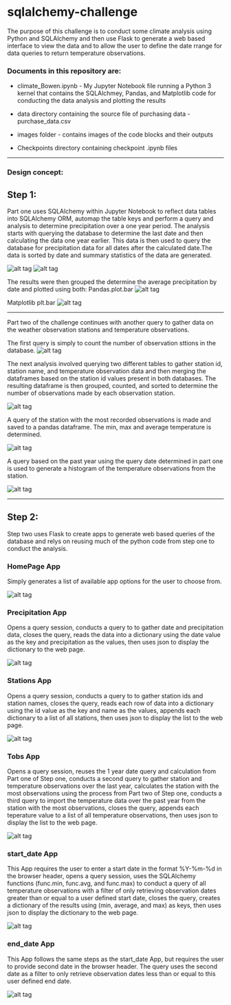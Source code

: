 # sqlalchemy-challenge

The purpose of this challenge is to conduct some climate analysis using Python and SQLAlchemy and then use Flask to generate a web based interface to view the data and to allow the user to define the date rrange for data queries to return temperature observations. 


### Documents in this repository are:

* climate_Bowen.ipynb - My Jupyter Notebook file running a Python 3 kernel that contains the SQLAlchmey, Pandas, and Matplotlib code for conducting the data analysis and plotting the results

* data directory containing the source file of purchasing data - purchase_data.csv

* images folder - contains images of the code blocks and their outputs

* Checkpoints directory containing checkpoint .ipynb files

***
### Design concept:

## Step 1: 

Part one uses SQLAlchemy within Jupyter Notebook to reflect data tables into SQLAlchemy ORM, automap the table keys and perform a query and analysis to determine precipitation over a one year period. The analysis starts with querying the database to determine the last date and then calculating the data one year earlier. This data is then used to query the database for precipitation data for all dates after the calculated date.The data is sorted by date and summary statistics of the data are generated.

![alt tag](https://github.com/robertjbowen/sqlalchemy-challenge/blob/main/images/Picture7.png)  ![alt tag](https://github.com/robertjbowen/sqlalchemy-challenge/blob/main/images/Picture10.png)

The results were then grouped the determine the average precipitation by date and plotted using both: 
Pandas.plot.bar 
![alt tag](https://github.com/robertjbowen/sqlalchemy-challenge/blob/main/images/Picture8.png)

Matplotlib plt.bar 
![alt tag](https://github.com/robertjbowen/sqlalchemy-challenge/blob/main/images/Picture9.png)

***
Part two of the challenge continues with another query to gather data on the weather observation stations and temperature observations.

The first query is simply to count the number of observation sttions in the database.
![alt tag](https://github.com/robertjbowen/sqlalchemy-challenge/blob/main/images/Picture11.png)

The next analysis involved querying two different tables to gather station id, station name, and temperature observation data and then merging the dataframes based on the station id values present in both databases. The resulting dataframe is then grouped, counted, and sorted to determine the number of observations made by each observation station.

![alt tag](https://github.com/robertjbowen/sqlalchemy-challenge/blob/main/images/Picture12.png)

A query of the station with the most recorded observations is made and saved to a pandas dataframe. The min, max and average temperature is determined.

![alt tag](https://github.com/robertjbowen/sqlalchemy-challenge/blob/main/images/Picture13.png)

A query based on the past year using the query date determined in part one is used to generate a histogram of the temperature observations from the station.

![alt tag](https://github.com/robertjbowen/sqlalchemy-challenge/blob/main/images/Picture14.png)


***
## Step 2:

Step two uses Flask to create apps to generate web based queries of the database and relys on reusing much of the python code from step one to conduct the analysis.

### HomePage App

Simply generates a list of available app options for the user to choose from.

![alt tag](https://github.com/robertjbowen/sqlalchemy-challenge/blob/main/images/Picture1.png)

### Precipitation App

Opens a query session, conducts a query to to gather date and precipitation data, closes the query, reads the data into a dictionary using the date value as the key and precipitation as the values, then uses json to display the dictionary to the web page.

![alt tag](https://github.com/robertjbowen/sqlalchemy-challenge/blob/main/images/Picture2.png)

### Stations App

Opens a query session, conducts a query to to gather station ids and station names, closes the query, reads each row of data into a dictionary using the id value as the key and name as the values, appends each dictionary to a list of all stations, then uses json to display the list to the web page.

![alt tag](https://github.com/robertjbowen/sqlalchemy-challenge/blob/main/images/Picture3.png)

### Tobs App

Opens a query session, reuses the 1 year date query and calculation from Part one of Step one, conducts a second query to gather station and temperature observations over the last year, calculates the station with the most observations using the process from Part two of Step one, conducts a third query to import the temperature data over the past year from the station with the most observations, closes the query, appends each teperature value to a list of all temperature observations, then uses json to display the list to the web page.

![alt tag](https://github.com/robertjbowen/sqlalchemy-challenge/blob/main/images/Picture4.png)

### start_date App

This App requires the user to enter a start date in the format %Y-%m-%d in the browser header, opens a query session, uses the SQLAlchemy functions (func.min, func.avg, and func.max) to conduct a query of all temperature observations with a filter of only retrieving observation dates greater than or equal to a user defined start date, closes the query, creates a dictionary of the results using (min, average, and max) as keys, then uses json to display the dictionary to the web page.

![alt tag](https://github.com/robertjbowen/sqlalchemy-challenge/blob/main/images/Picture5.png)

### end_date App

This App follows the same steps as the start_date App, but requires the user to provide second date in the browser header. The query uses the second date as a filter to only retrieve observation dates less than or equal to this user defined end date.

![alt tag](https://github.com/robertjbowen/sqlalchemy-challenge/blob/main/images/Picture6.png)
